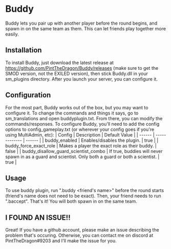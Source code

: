 # Buddy
Buddy lets you pair up with another player before the round begins, and spawn in on the same team as them. This can let friends play together more easily.

## Installation
To install Buddy, just download the latest release at https://github.com/PintTheDragon/Buddy/releases (make sure to get the SMOD version, not the EXILED version), then stick Buddy.dll in your sm_plugins directory. After you launch your server, you can configure it.

## Configuration
For the most part, Buddy works out of the box, but you may want to configure it. To change the commands and things it says, go to sm_translations and open buddyplugin.txt. From there, you can modify the commands/responses.
To configure Buddy, you'll need to add the config options to config_gameplay.txt (or wherever your config goes if you're using MultiAdmin, etc):
| Config | Description | Default Value |
| ------ | ------------- | ------ |
| buddy_enabled | Enables/disables the plugin. | true |
| buddy_force_exact_role | Makes a player the exact role as their buddy. | false |
| buddy_disallow_guard_scientist_combo | If true, buddies will never spawn in as a guard and scientist. Only both a guard or both a scientist. | true |

## Usage
To use buddy plugin, run ".buddy <friend's name>" before the round starts (friend's name does not need to be exact). Then, your friend needs to run ".baccept". That's it! You will both spawn in on the same team.

## I FOUND AN ISSUE!!
Great! If you have a github account, please make an issue describing the problem that's occuring. Otherwise, you can contact me on discord at PintTheDragon#9203 and I'll make the issue for you.
